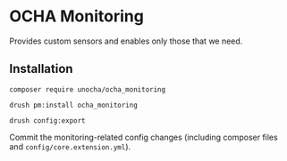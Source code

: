 # OCHA Monitoring

Provides custom sensors and enables only those that we need.

## Installation

`composer require unocha/ocha_monitoring`

`drush pm:install ocha_monitoring`

`drush config:export`

Commit the monitoring-related config changes (including composer files and
`config/core.extension.yml`).
